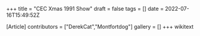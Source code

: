 +++
title = "CEC Xmas 1991 Show"
draft = false
tags = []
date = 2022-07-16T15:49:52Z

[Article]
contributors = ["DerekCat","Montfortdog"]
gallery = []
+++
wikitext